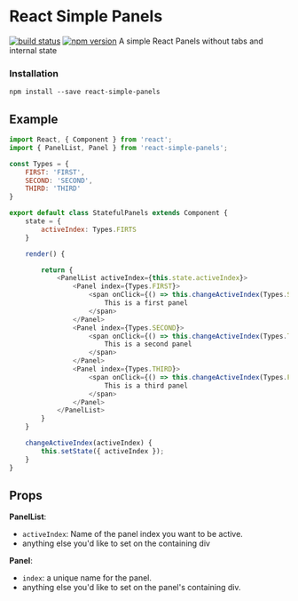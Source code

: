 # React Simple Panels

[![build status](https://img.shields.io/travis/itsmepetrov/react-simple-panels/master.svg?style=flat-square)](https://travis-ci.org/itsmepetrov/react-simple-panels)
[![npm version](https://img.shields.io/npm/v/react-simple-panels?style=flat-square)](https://www.npmjs.com/package/react-poptip)
A simple React Panels without tabs and internal state

### Installation

```
npm install --save react-simple-panels
```

## Example


```js
import React, { Component } from 'react';
import { PanelList, Panel } from 'react-simple-panels';

const Types = {
    FIRST: 'FIRST',
    SECOND: 'SECOND',
    THIRD: 'THIRD'
}

export default class StatefulPanels extends Component {
    state = {
        activeIndex: Types.FIRTS
    }

    render() {

        return {
            <PanelList activeIndex={this.state.activeIndex}>
                <Panel index={Types.FIRST}>
                    <span onClick={() => this.changeActiveIndex(Types.SECOND)}>
                        This is a first panel
                    </span> 
                </Panel>
                <Panel index={Types.SECOND}>
                    <span onClick={() => this.changeActiveIndex(Types.THIRD)}>
                        This is a second panel
                    </span>
                </Panel>
                <Panel index={Types.THIRD}>
                    <span onClick={() => this.changeActiveIndex(Types.FIRST)}>
                        This is a third panel
                    </span>
                </Panel>
            </PanelList>
        }
    }

    changeActiveIndex(activeIndex) {
        this.setState({ activeIndex });
    }
}
```

## Props

**PanelList**:

- `activeIndex`: Name of the panel index you want to be active.
- anything else you'd like to set on the containing div

**Panel**:

- `index`: a unique name for the panel.
- anything else you'd like to set on the panel's containing div.
